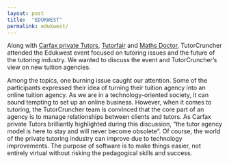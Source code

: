 ```yaml
---
layout: post
title:  "EDUKWEST"
permalink: edukwest/
---
```

Along with [Carfax private Tutors](http://www.carfax-tutors.com/en/blog),
[ Tutorfair](https://www.tutorfair.com/) and [Maths Doctor](http://www.mathsdoctor.co.uk/), TutorCruncher attended the Edukwest event
focused on tutoring issues and the future of the tutoring industry. We wanted
to discuss the event and TutorCruncher’s view on new tuition agencies.

Among the topics, one burning issue caught our attention. Some of the
participants expressed their idea of turning their tuition agency into an
online tuition agency. As we are in a technology-oriented society, it can
sound tempting to set up an online business. However, when it comes to
tutoring, the TutorCruncher team is convinced that the core part of an agency
is to manage relationships between clients and tutors. As Carfax private
Tutors brilliantly highlighted during this discussion, “the tutor agency model
is here to stay and will never become obsolete”. Of course, the world of the
private tutoring industry can improve due to technology improvements. The
purpose of software is to make things easier, not entirely virtual without
risking the pedagogical skills and success.
